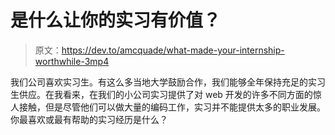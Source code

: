 # 是什么让你的实习有价值？

> 原文：<https://dev.to/amcquade/what-made-your-internship-worthwhile-3mp4>

我们公司喜欢实习生。有这么多当地大学鼓励合作，我们能够全年保持充足的实习生供应。在我看来，在我们的小公司实习提供了对 web 开发的许多不同方面的惊人接触，但是尽管他们可以做大量的编码工作，实习并不能提供太多的职业发展。你最喜欢或最有帮助的实习经历是什么？